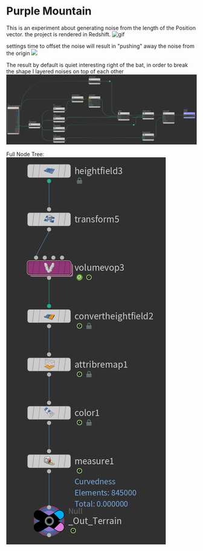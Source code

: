 #  Purple Mountain

This is an experiment about generating noise from the length of the Position vector.
the project is rendered in Redshift.
<img alt = "gif" src="Images/Purple_Mountain.gif">

settings time to offset the noise will result in "pushing" away the noise from the origin
<img src="Images/Purple_Mountain_flipbook.gif">

The result by default is quiet interesting right of the bat, in order to break the shape I layered noises on top of each other
<img src="Images/Height Setup.png">

Full Node Tree:
<img src="Images/Node Tree.png">
